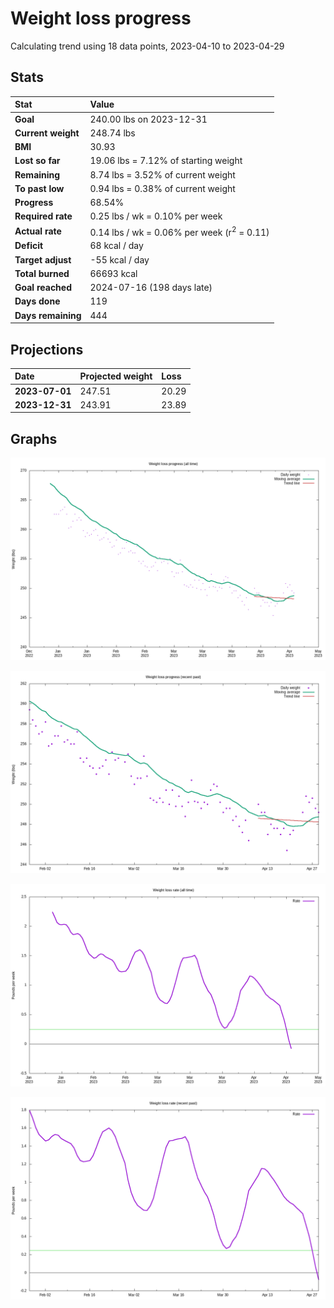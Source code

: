 # Weight loss progress

Calculating trend using 18 data points, 2023-04-10 to 2023-04-29

## Stats

Stat|Value
:-|:-
**Goal**|240.00 lbs on 2023-12-31
**Current weight**|248.74 lbs
**BMI**|30.93
**Lost so far**|19.06 lbs =  7.12% of starting weight
**Remaining**|8.74 lbs =  3.52% of current  weight
**To past low**|0.94 lbs =  0.38% of current  weight
**Progress**|68.54%
**Required rate**|0.25 lbs / wk = 0.10% per week
**Actual rate**|0.14 lbs / wk = 0.06% per week  (r<sup>2</sup> = 0.11)
**Deficit**|68 kcal / day
**Target adjust**|-55 kcal / day
**Total burned**|66693 kcal
**Goal reached**|2024-07-16 (198 days late)
**Days done**|119
**Days remaining**|444

## Projections

Date|Projected weight|Loss
:-|:-|:-
**2023-07-01**|247.51|20.29
**2023-12-31**|243.91|23.89

## Graphs

![](weight-graph-alltime.png)

![](weight-graph-recent.png)

![](rate-graph-alltime.png)

![](rate-graph-recent.png)
